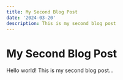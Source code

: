 ```yaml
---
title: My Second Blog Post
date: '2024-03-20'
description: This is my second blog post
---
```


# My Second Blog Post

Hello world! This is my second blog post...